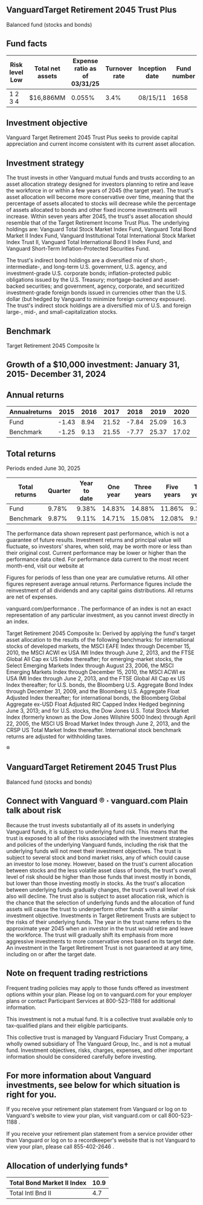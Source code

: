 ## VanguardTarget Retirement 2045 Trust Plus

Balanced fund (stocks and bonds)

## Fund facts

| Risk level Low   | Total net assets   | Expense ratio as of 03/31/25   | Turnover rate   | Inception date   |   Fund number |
|------------------|--------------------|--------------------------------|-----------------|------------------|---------------|
| 1 2 3 4          | $16,886MM          | 0.055%                         | 3.4%            | 08/15/11         |          1658 |

## Investment objective

Vanguard Target Retirement 2045 Trust Plus seeks to provide capital appreciation and current income consistent with its current asset allocation.

## Investment strategy

The trust invests in other Vanguard mutual funds and trusts according to an asset allocation strategy designed for investors planning to retire and leave the workforce in or within a few years of 2045 (the target year). The trust's asset allocation will become more conservative over time, meaning that the percentage of assets allocated to stocks will decrease while the percentage of assets allocated to bonds and other fixed income investments will increase. Within seven years after 2045, the trust's asset allocation should resemble that of the Target Retirement Income Trust Plus. The underlying holdings are: Vanguard Total Stock Market Index Fund, Vanguard Total Bond Market II Index Fund, Vanguard Institutional Total International Stock Market Index Trust II, Vanguard Total International Bond II Index Fund, and Vanguard Short-Term Inflation-Protected Securities Fund.

The trust's indirect bond holdings are a diversified mix of short-, intermediate-, and long-term U.S. government, U.S. agency, and investment-grade U.S. corporate bonds; inflation-protected public obligations issued by the U.S. Treasury; mortgage-backed and asset-backed securities; and government, agency, corporate, and securitized investment-grade foreign bonds issued in currencies other than the U.S. dollar (but hedged by Vanguard to minimize foreign currency exposure). The trust's indirect stock holdings are a diversified mix of U.S. and foreign large-, mid-, and small-capitalization stocks.

## Benchmark

Target Retirement 2045 Composite Ix

## Growth of a $10,000 investment:  January 31, 2015-  December 31, 2024

<!-- image -->

## Annual returns

<!-- image -->

| Annualreturns   |   2015 |   2016 |   2017 |   2018 |   2019 |   2020 |   2021 |   2022 |   2023 |   2024 |
|-----------------|--------|--------|--------|--------|--------|--------|--------|--------|--------|--------|
| Fund            |  -1.43 |   8.94 |  21.52 |  -7.84 |  25.09 |  16.3  |  16.34 | -17.31 |  19.55 |  13.86 |
| Benchmark       |  -1.25 |   9.13 |  21.55 |  -7.77 |  25.37 |  17.02 |  16.45 | -16.93 |  19.77 |  14.08 |

## Total returns

Periods ended June 30, 2025

| Total returns   | Quarter   | Year to date   | One year   | Three years   | Five years   | Ten years   |
|-----------------|-----------|----------------|------------|---------------|--------------|-------------|
| Fund            | 9.78%     | 9.38%          | 14.83%     | 14.88%        | 11.86%       | 9.34%       |
| Benchmark       | 9.87%     | 9.11%          | 14.71%     | 15.08%        | 12.08%       | 9.56%       |

The performance data shown represent past performance, which is not a guarantee of future results. Investment returns and principal value will fluctuate, so investors' shares, when sold, may be worth more or less than their original cost. Current performance may be lower or higher than the performance data cited. For performance data current to the most recent month-end, visit our website at

Figures for periods of less than one year are cumulative returns. All other figures represent average annual returns. Performance figures include the reinvestment of all dividends and any capital gains distributions. All returns are net of expenses.

vanguard.com/performance  . The performance of an index is not an exact representation of any particular investment, as you cannot invest directly in an index.

Target Retirement 2045 Composite Ix: Derived by applying the fund's target asset allocation to the results of the following benchmarks: for international stocks of developed markets, the MSCI EAFE Index through December 15, 2010, the MSCI ACWI ex USA IMI Index through June 2, 2013, and the FTSE Global All Cap ex US Index thereafter; for emerging-market stocks, the Select Emerging Markets Index through August 23, 2006, the MSCI Emerging Markets Index through December 15, 2010, the MSCI ACWI ex USA IMI Index through June 2, 2013, and the FTSE Global All Cap ex US Index thereafter; for U.S. bonds, the Bloomberg U.S. Aggregate Bond Index through December 31, 2009, and the Bloomberg U.S. Aggregate Float Adjusted Index thereafter; for international bonds, the Bloomberg Global Aggregate ex-USD Float Adjusted RIC Capped Index Hedged beginning June 3, 2013; and for U.S. stocks, the Dow Jones U.S. Total Stock Market Index (formerly known as the Dow Jones Wilshire 5000 Index) through April 22, 2005, the MSCI US Broad Market Index through June 2, 2013, and the CRSP US Total Market Index thereafter. International stock benchmark returns are adjusted for withholding taxes.

®

<!-- image -->

## VanguardTarget Retirement 2045 Trust Plus

Balanced fund (stocks and bonds)

## Connect with Vanguard   ® ·    vanguard.com Plain talk about risk

Because the trust invests substantially all of its assets in underlying Vanguard funds, it is subject to underlying fund risk. This means that the trust is exposed to all of the risks associated with the investment strategies and policies of the underlying Vanguard funds, including the risk that the underlying funds will not meet their investment objectives. The trust is subject to several stock and bond market risks, any of which could cause an investor to lose money. However, based on the trust's current allocation between stocks and the less volatile asset class of bonds, the trust's overall level of risk should be higher than those funds that invest mostly in bonds, but lower than those investing mostly in stocks. As the trust's allocation between underlying funds gradually changes, the trust's overall level of risk also will decline. The trust also is subject to asset allocation risk, which is the chance that the selection of underlying funds and the allocation of fund assets will cause the trust to underperform other funds with a similar investment objective. Investments in Target Retirement Trusts are subject to the risks of their underlying funds. The year in the trust name refers to the approximate year 2045 when an investor in the trust would retire and leave the workforce. The trust will gradually shift its emphasis from more aggressive investments to more conservative ones based on its target date. An investment in the Target Retirement Trust is not guaranteed at any time, including on or after the target date.

## Note on frequent trading restrictions

Frequent trading policies may apply to those funds offered as investment options within your plan. Please log on to   vanguard.com for your employer plans or contact Participant Services at 800-523-1188 for additional information.

This investment is not a mutual fund. It is a collective trust available only to tax-qualified plans and their eligible participants.

This collective trust is managed by Vanguard Fiduciary Trust Company, a wholly owned subsidiary of The Vanguard Group, Inc., and is not a mutual fund. Investment objectives, risks, charges, expenses, and other important information should be considered carefully before investing.

## For more information about Vanguard investments, see below for which situation is right for you.

If you receive your retirement plan statement from Vanguard or log on to Vanguard's website to view your plan, visit vanguard.com or call 800-523-1188 .

If you receive your retirement plan statement from a service provider other than Vanguard or log on to a recordkeeper's website that is not Vanguard to view your plan, please call 855-402-2646 .

## Allocation of underlying funds†

<!-- image -->

| Total Bond Market II Index   |   10.9 |
|------------------------------|--------|
| Total Intl Bnd II            |    4.7 |